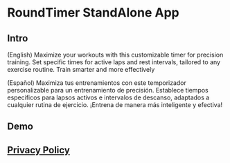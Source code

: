 # RoundTimer StandAlone App
## Intro
(English) Maximize your workouts with this customizable timer for precision training. Set specific times for active laps and rest intervals, tailored to any exercise routine. Train smarter and more effectively <br>

(Español) Maximiza tus entrenamientos con este temporizador personalizable para un entrenamiento de precisión. Establece tiempos específicos para lapsos activos e intervalos de descanso, adaptados a cualquier rutina de ejercicio. ¡Entrena de manera más inteligente y efectiva!

## Demo

## [Privacy Policy](https://www.netbug94.com/RoundTimer/)
